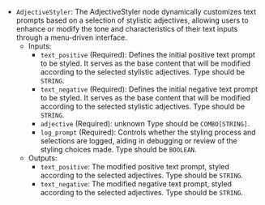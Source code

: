 - `AdjectiveStyler`: The AdjectiveStyler node dynamically customizes text prompts based on a selection of stylistic adjectives, allowing users to enhance or modify the tone and characteristics of their text inputs through a menu-driven interface.
    - Inputs:
        - `text_positive` (Required): Defines the initial positive text prompt to be styled. It serves as the base content that will be modified according to the selected stylistic adjectives. Type should be `STRING`.
        - `text_negative` (Required): Defines the initial negative text prompt to be styled. It serves as the base content that will be modified according to the selected stylistic adjectives. Type should be `STRING`.
        - `adjective` (Required): unknown Type should be `COMBO[STRING]`.
        - `log_prompt` (Required): Controls whether the styling process and selections are logged, aiding in debugging or review of the styling choices made. Type should be `BOOLEAN`.
    - Outputs:
        - `text_positive`: The modified positive text prompt, styled according to the selected adjectives. Type should be `STRING`.
        - `text_negative`: The modified negative text prompt, styled according to the selected adjectives. Type should be `STRING`.
